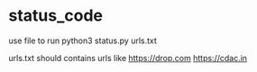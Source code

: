 # status_code
use file to run
python3 status.py urls.txt

urls.txt should contains urls like
https://drop.com
https://cdac.in
